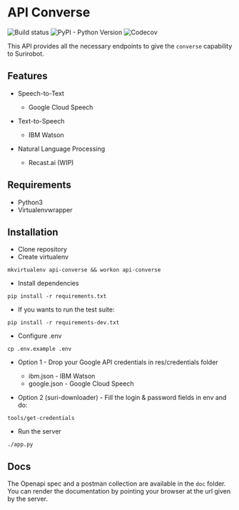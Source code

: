 # API Converse

![Build status](https://img.shields.io/badge/build-passing-brightgreen.svg)
![PyPI - Python Version](https://img.shields.io/badge/python-3.6-blue.svg)
![Codecov](https://img.shields.io/badge/coverage-88%25-green.svg)

This API provides all the necessary endpoints to give the `converse` capability to Surirobot. 

## Features

* Speech-to-Text
  * Google Cloud Speech
 
* Text-to-Speech
  * IBM Watson
  
* Natural Language Processing
  * Recast.ai (WIP)

## Requirements

* Python3
* Virtualenvwrapper 

## Installation 

* Clone repository 
* Create virtualenv
```shell
mkvirtualenv api-converse && workon api-converse
```

* Install dependencies
```shell
pip install -r requirements.txt
```

* If you wants to run the test suite:
```shell
pip install -r requirements-dev.txt
```


* Configure .env
```shell
cp .env.example .env
```

* Option 1 - Drop your Google API credentials in res/credentials folder
  * ibm.json - IBM Watson
  * google.json - Google Cloud Speech
 
* Option 2 (suri-downloader) -  Fill the login & password fields in env and do:
```shell
tools/get-credentials
```
  
* Run the server
```shell
./app.py
```

## Docs

The Openapi spec and a postman collection are available in the `doc` folder.
You can render the documentation by pointing your browser at the url given by the server.